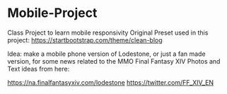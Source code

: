 # Mobile-Project

Class Project to learn mobile responsivity
Original Preset used in this project: <https://startbootstrap.com/theme/clean-blog>

Idea: make a mobile phone version of Lodestone, or just a fan made version, for some news related to the MMO Final Fantasy XIV
Photos and Text ideas from here:

<https://na.finalfantasyxiv.com/lodestone>
<https://twitter.com/FF_XIV_EN>
